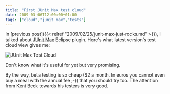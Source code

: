 ```yaml
---
title: "First JUnit Max test cloud"
date: 2009-03-06T12:00:00+01:00
tags: ["cloud","junit max","tests"]
---
```


In [previous post]({{< relref "2009/02/25/junit-max-just-rocks.md" >}}), I talked about <a href="http://junitmax.com/junitmax/subscribe.html">JUnit Max</a> Eclipse plugin. Here's what latest version's test cloud view gives me:

![JUnit Max Test Cloud](/images/cloudjunitmax2.gif#center)

Don't know what it's useful for yet but very promising.

By the way, beta testing is so cheap ($2 a month. In euros you cannot even buy a meal with the annual fee ;-)) that you should try too. The attention from Kent Beck towards his testers is very good.
